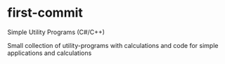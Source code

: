 # first-commit
Simple Utility Programs (C#/C++)

Small collection of utility-programs with calculations and code for simple applications and calculations
